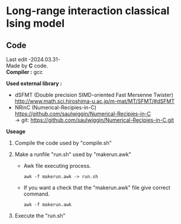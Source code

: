 # Long-range interaction classical Ising model
## Code
Last edit -2024.03.31-  
Made by **C** code.  
**Compiler :** gcc
  
**Used external library :**  
- dSFMT (Double precision SIMD-oriented Fast Mersenne Twister) http://www.math.sci.hiroshima-u.ac.jp/m-mat/MT/SFMT/#dSFMT  
- NRinC (Numerical-Recipies-in-C) https://github.com/saulwiggin/Numerical-Recipies-in-C  
  -> git: https://github.com/saulwiggin/Numerical-Recipies-in-C.git

**Useage**  
1. Compile the code used by "compile.sh"
2. Make a runfile "run.sh" used by "makerun.awk"
     
   - Awk file executing process.
     ```
     awk -f makerun.awk -> run.sh
     ```
   - If you want a check that the "makerun.awk" file give correct command.
     ```
     awk -f makerun.awk
     ```   
3. Execute the "run.sh"
